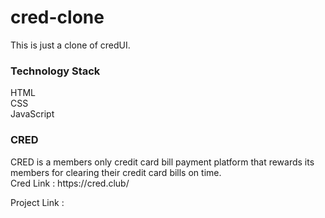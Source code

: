# cred-clone
This is just a clone of credUI.
<br>
<h3>Technology Stack</h3>
HTML<BR>
CSS <br>
JavaScript 
<br>
<h3>CRED </h3>
CRED is a members only credit card bill payment platform that rewards its members for clearing their credit card bills on time.<br>
Cred Link : https://cred.club/

Project Link : 
